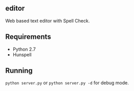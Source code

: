 ## editor

Web based text editor with Spell Check.

## Requirements

- Python 2.7
- Hunspell

## Running

`python server.py` or `python server.py -d` for debug mode.
